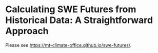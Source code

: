 # Calculating SWE Futures from Historical Data: A Straightforward Approach

Please see
<https://mt-climate-office.github.io/swe-futures/>.
